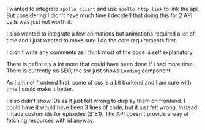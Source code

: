 I wanted to integrate `apollo client` and use `apollo http link` to link the api. But considering I 
didn't have much time I decided that doing this for 2 API calls was just not worth it.

I also wanted to integrate a few animations but animations required a lot of time and I just wanted
to make sure I do the core requirements first.

I didn't write any comments as I think most of the code is self explanatory.

There is definitely a lot more that could have been done if I had more time. There is currently no SEO,
the ssr just shows `Loading` component.

As I am not frontend first, some of css is a bit borkend and I am sure with time I could make it better.

I also didn't show IDs as it just felt wrong to display them on frontend. I could have it would have been 3 lines
of code, but it just felt wrong. Instead I made custom ids for episodes (S1E1). The
API doesn't provide a way of fetching resources with id anyway.
